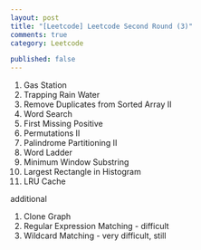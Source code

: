 ```yaml
---
layout: post
title: "[Leetcode] Leetcode Second Round (3)"
comments: true
category: Leetcode

published: false
---
```


1. Gas Station
1. Trapping Rain Water
1. Remove Duplicates from Sorted Array II
1. Word Search
1. First Missing Positive
1. Permutations II
1. Palindrome Partitioning II
1. Word Ladder
1. Minimum Window Substring
1. Largest Rectangle in Histogram
1. LRU Cache

additional

1. Clone Graph
1. Regular Expression Matching - difficult
1. Wildcard Matching - very difficult, still
